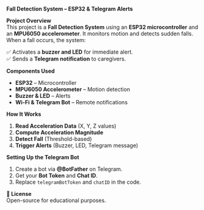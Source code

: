  **Fall Detection System – ESP32 & Telegram Alerts**  

**Project Overview**  
This project is a **Fall Detection System** using an **ESP32 microcontroller** and an **MPU6050 accelerometer**. It monitors motion and detects sudden falls. When a fall occurs, the system:  

✅ Activates a **buzzer and LED** for immediate alert.  
✅ Sends a **Telegram notification** to caregivers.  

**Components Used**  
- **ESP32** – Microcontroller  
- **MPU6050 Accelerometer** – Motion detection  
- **Buzzer & LED** – Alerts  
- **Wi-Fi & Telegram Bot** – Remote notifications  

**How It Works**  
1. **Read Acceleration Data** (X, Y, Z values)  
2. **Compute Acceleration Magnitude**  
3. **Detect Fall** (Threshold-based)  
4. **Trigger Alerts** (Buzzer, LED, Telegram message)  

**Setting Up the Telegram Bot**  
1. Create a bot via **@BotFather** on Telegram.  
2. Get your **Bot Token** and **Chat ID**.  
3. Replace `telegramBotToken` and `chatID` in the code.  

**📜 License**  
Open-source for educational purposes.  
